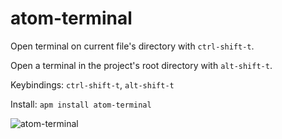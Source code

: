 # atom-terminal

Open terminal on current file's directory with `ctrl-shift-t`.

Open a terminal in the project's root directory with `alt-shift-t`. 

Keybindings: `ctrl-shift-t`, `alt-shift-t`

Install: `apm install atom-terminal`

![atom-terminal](https://raw.github.com/karan/atom-terminal/master/terminal.gif)

